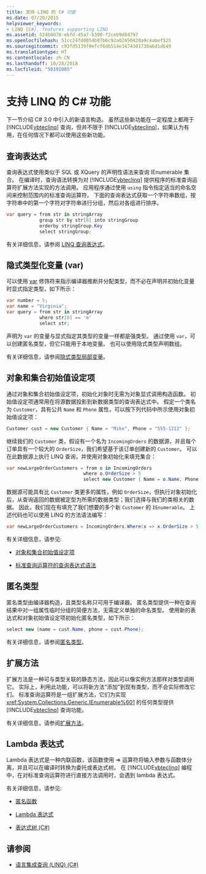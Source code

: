 ```yaml
---
title: 支持 LINQ 的 C# 功能
ms.date: 07/20/2015
helpviewer_keywords:
- LINQ [C#], features supporting LINQ
ms.assetid: 524b0078-ebfd-45a7-b390-f2ceb9d84797
ms.openlocfilehash: 51cc24fd8054b87b6c92a02450420a9c4abef525
ms.sourcegitcommit: c93fd5139f9efcf6db514e3474301738a6d1d649
ms.translationtype: HT
ms.contentlocale: zh-CN
ms.lasthandoff: 10/28/2018
ms.locfileid: "50191085"
---
```

# <a name="c-features-that-support-linq"></a>支持 LINQ 的 C# 功能
下一节介绍 C# 3.0 中引入的新语言构造。 虽然这些新功能在一定程度上都用于 [!INCLUDE[vbteclinq](~/includes/vbteclinq-md.md)] 查询，但并不限于 [!INCLUDE[vbteclinq](~/includes/vbteclinq-md.md)]，如果认为有用，在任何情况下都可以使用这些新功能。  
  
## <a name="query-expressions"></a>查询表达式  
 查询表达式使用类似于 SQL 或 XQuery 的声明性语法来查询 IEnumerable 集合。 在编译时，查询语法转换为对 [!INCLUDE[vbteclinq](~/includes/vbteclinq-md.md)] 提供程序的标准查询运算符扩展方法实现的方法调用。 应用程序通过使用 `using` 指令指定适当的命名空间来控制范围内的标准查询运算符。 下面的查询表达式获取一个字符串数组，按字符串中的第一个字符对字符串进行分组，然后对各组进行排序。  
  
```csharp  
var query = from str in stringArray  
            group str by str[0] into stringGroup  
            orderby stringGroup.Key  
            select stringGroup;  
```  
  
 有关详细信息，请参阅 [LINQ 查询表达式](../../../../csharp/programming-guide/linq-query-expressions/index.md)。  
  
## <a name="implicitly-typed-variables-var"></a>隐式类型化变量 (var)  
 可以使用 [var](../../../../csharp/language-reference/keywords/var.md) 修饰符来指示编译器推断并分配类型，而不必在声明并初始化变量时显式指定类型，如下所示：  
  
```csharp  
var number = 5;  
var name = "Virginia";  
var query = from str in stringArray  
            where str[0] == 'm'  
            select str;  
```  
  
 声明为 `var` 的变量与显式指定其类型的变量一样都是强类型。 通过使用 `var`，可以创建匿名类型，但它只能用于本地变量。 也可以使用隐式类型声明数组。  
  
 有关详细信息，请参阅[隐式类型局部变量](../../../../csharp/programming-guide/classes-and-structs/implicitly-typed-local-variables.md)。  
  
## <a name="object-and-collection-initializers"></a>对象和集合初始值设定项  
 通过对象和集合初始值设定项，初始化对象时无需为对象显式调用构造函数。 初始值设定项通常用在将源数据投影到新数据类型的查询表达式中。 假定一个类名为 `Customer`，具有公共 `Name` 和 `Phone` 属性，可以按下列代码中所示使用对象初始值设定项：  
  
```csharp  
Customer cust = new Customer { Name = "Mike", Phone = "555-1212" };  
```  
继续我们的 `Customer` 类，假设有一个名为 `IncomingOrders` 的数据源，并且每个订单具有一个较大的 `OrderSize`，我们希望基于该订单创建新的 `Customer`。 可以在此数据源上执行 LINQ 查询，并使用对象初始化来填充集合：
```csharp
var newLargeOrderCustomers = from o in IncomingOrders
                            where o.OrderSize > 5
                            select new Customer { Name = o.Name, Phone = o.Phone };
```
数据源可能具有比 `Customer` 类更多的属性，例如 `OrderSize`，但执行对象初始化后，从查询返回的数据被定型为所需的数据类型；我们选择与我们的类相关的数据。 因此，我们现在有填充了我们想要的多个新 `Customer` 的 `IEnumerable`。 上述代码也可以使用 LINQ 的方法语法编写：
```csharp
var newLargeOrderCustomers = IncomingOrders.Where(x => x.OrderSize > 5).Select(y => new Customer { Name = y.Name, Phone = y.Phone });
```
 有关详细信息，请参见:
 
 - [对象和集合初始值设定项](../../../../csharp/programming-guide/classes-and-structs/object-and-collection-initializers.md)

 - [标准查询运算符的查询表达式语法](../../../../csharp/programming-guide/concepts/linq/query-expression-syntax-for-standard-query-operators.md)

## <a name="anonymous-types"></a>匿名类型  
 匿名类型由编译器构造，且类型名称只可用于编译器。 匿名类型提供一种在查询结果中对一组属性临时分组的简便方法，无需定义单独的命名类型。 使用新的表达式和对象初始值设定项初始化匿名类型，如下所示：  
  
```csharp
select new {name = cust.Name, phone = cust.Phone};  
```  
  
 有关详细信息，请参阅[匿名类型](../../../../csharp/programming-guide/classes-and-structs/anonymous-types.md)。  
  
## <a name="extension-methods"></a>扩展方法  
 扩展方法是一种可与类型关联的静态方法，因此可以像实例方法那样对类型调用它。 实际上，利用此功能，可以将新方法“添加”到现有类型，而不会实际修改它们。 标准查询运算符是一组扩展方法，它们为实现 <xref:System.Collections.Generic.IEnumerable%601> 的任何类型提供 [!INCLUDE[vbteclinq](~/includes/vbteclinq-md.md)] 查询功能。  
  
 有关详细信息，请参阅[扩展方法](../../../../csharp/programming-guide/classes-and-structs/extension-methods.md)。  
  
## <a name="lambda-expressions"></a>Lambda 表达式  
 Lambda 表达式是一种内联函数，该函数使用 => 运算符将输入参数与函数体分离，并且可以在编译时转换为委托或表达式树。 在 [!INCLUDE[vbteclinq](~/includes/vbteclinq-md.md)] 编程中，在对标准查询运算符进行直接方法调用时，会遇到 lambda 表达式。  
  
 有关详细信息，请参见:  
  
-   [匿名函数](../../../../csharp/programming-guide/statements-expressions-operators/anonymous-functions.md)  
  
-   [Lambda 表达式](../../../../csharp/programming-guide/statements-expressions-operators/lambda-expressions.md)  
  
-   [表达式树 (C#)](../../../../csharp/programming-guide/concepts/expression-trees/index.md)  
   
## <a name="see-also"></a>请参阅

- [语言集成查询 (LINQ) (C#)](../../../../csharp/programming-guide/concepts/linq/index.md)
